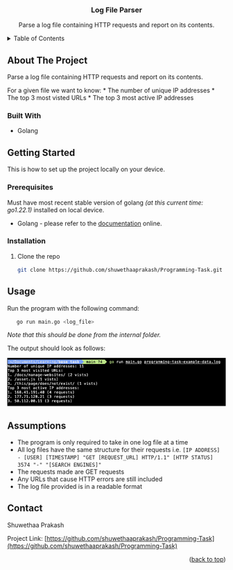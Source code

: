 <!-- Improved compatibility of back to top link: See: https://github.com/othneildrew/Best-README-Template/pull/73 -->
<a name="readme-top"></a>

<!-- PROJECT LOGO -->
<br />

<h3 align="center">Log File Parser</h3>

  <p align="center">
    Parse a log file containing HTTP requests and report on its contents.
    <br />
  </p>
</div>



<!-- TABLE OF CONTENTS -->
<details>
  <summary>Table of Contents</summary>
  <ol>
    <li>
      <a href="#about-the-project">About The Project</a>
      <ul>
        <li><a href="#built-with">Built With</a></li>
      </ul>
    </li>
    <li>
      <a href="#getting-started">Getting Started</a>
      <ul>
        <li><a href="#prerequisites">Prerequisites</a></li>
        <li><a href="#installation">Installation</a></li>
      </ul>
    </li>
    <li><a href="#usage">Usage</a></li>
    <li><a href="#assumptions">Assumptions</a></li>
    <li><a href="#contact">Contact</a></li>
  </ol>
</details>



<!-- ABOUT THE PROJECT -->
## About The Project
Parse a log file containing HTTP requests and report on its contents. 

For a given file we want to know:
    * The number of unique IP addresses
    * The top 3 most visted URLs
    * The top 3 most active IP addresses


### Built With

* Golang


<!-- GETTING STARTED -->
## Getting Started

This is how to set up the project locally on your device. 

### Prerequisites

Must have most recent stable version of golang _(at this current time: go1.22.1)_ installed on local device.
* Golang - please refer to the [documentation](https://go.dev/doc/install) online.

### Installation

1. Clone the repo
   ```sh
   git clone https://github.com/shuwethaaprakash/Programming-Task.git
   ```


<!-- USAGE EXAMPLES -->
## Usage

Run the program with the following command:
```sh
   go run main.go <log_file>
```
_Note that this should be done from the internal folder._

The output should look as follows:

![output](/examples/output.png)


<!-- ASSUMPTIONS -->
## Assumptions

- The program is only required to take in one log file at a time
- All log files have the same structure for their requests i.e.
  `[IP ADDRESS] - [USER] [TIMESTAMP] "GET [REQUEST_URL] HTTP/1.1" [HTTP STATUS] 3574 "-" "[SEARCH ENGINES]"`
- The requests made are GET requests
- Any URLs that cause HTTP errors are still included
- The log file provided is in a readable format

<!-- CONTACT -->
## Contact

Shuwethaa Prakash

Project Link: [https://github.com/shuwethaaprakash/Programming-Task](https://github.com/shuwethaaprakash/Programming-Task)

<p align="right">(<a href="#readme-top">back to top</a>)</p>
